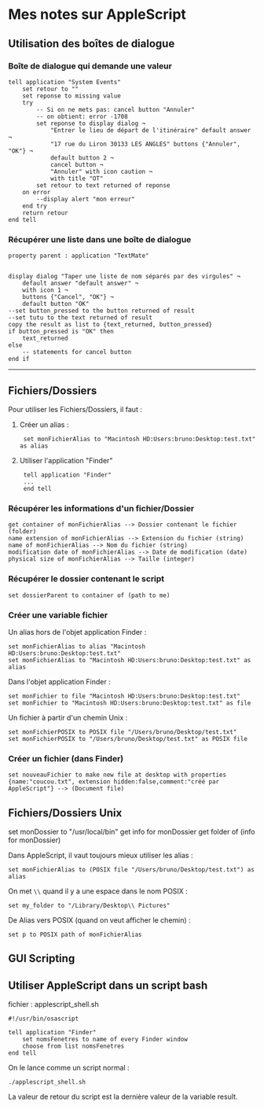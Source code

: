# Mes notes sur AppleScript


## Utilisation des boîtes de dialogue ##

### Boîte de dialogue qui demande une valeur ###

    tell application "System Events"
        set retour to ""
        set reponse to missing value
        try
            -- Si on ne mets pas: cancel button "Annuler"
            -- on obtient: error -1708
            set reponse to display dialog ¬
                "Entrer le lieu de départ de l'itinéraire" default answer ¬
                "17 rue du Liron 30133 LES ANGLES" buttons {"Annuler", "OK"} ¬
                default button 2 ¬
                cancel button ¬
                "Annuler" with icon caution ¬
                with title "OT"
            set retour to text returned of reponse
        on error
            --display alert "mon erreur"
        end try
        return retour
    end tell


### Récupérer une liste dans une boîte de dialogue ###

    property parent : application "TextMate"
    
    
    display dialog "Taper une liste de nom séparés par des virgules" ¬
        default answer "default answer" ¬
        with icon 1 ¬
        buttons {"Cancel", "OK"} ¬
        default button "OK"
    --set button_pressed to the button returned of result
    --set tutu to the text returned of result
    copy the result as list to {text_returned, button_pressed}
    if button_pressed is "OK" then
        text_returned
    else
        -- statements for cancel button
    end if

---

## Fichiers/Dossiers

Pour utiliser les Fichiers/Dossiers, il faut :

1. Créer un alias :

        set monFichierAlias to "Macintosh HD:Users:bruno:Desktop:test.txt" as alias

2. Utiliser l'application "Finder"

        tell application "Finder"
        ...
        end tell


### Récupérer les informations d'un fichier/Dossier ###

    get container of monFichierAlias --> Dossier contenant le fichier (folder)
    name extension of monFichierAlias --> Extension du fichier (string)
    name of monFichierAlias --> Nom du fichier (string)
    modification date of monFichierAlias --> Date de modification (date)
    physical size of monFichierAlias --> Taille (integer)


### Récupérer le dossier contenant le script ###

	set dossierParent to container of (path to me)


### Créer une variable fichier ###

Un alias hors de l'objet application Finder :

    set monFichierAlias to alias "Macintosh HD:Users:bruno:Desktop:test.txt"
    set monFichierAlias to "Macintosh HD:Users:bruno:Desktop:test.txt" as alias

Dans l'objet application Finder :

    set monFichier to file "Macintosh HD:Users:bruno:Desktop:test.txt"
    set monFichier to "Macintosh HD:Users:bruno:Desktop:test.txt" as file

Un fichier à partir d'un chemin Unix :

    set monFichierPOSIX to POSIX file "/Users/bruno/Desktop/test.txt"
    set monFichierPOSIX to "/Users/bruno/Desktop/test.txt" as POSIX file


### Créer un fichier (dans Finder) ###

    set nouveauFichier to make new file at desktop with properties {name:"coucou.txt", extension hidden:false,comment:"créé par AppleScript"} --> (Document file)


## Fichiers/Dossiers Unix


set monDossier to "/usr/local/bin"
get info for monDossier
get folder of (info for monDossier)


Dans AppleScript, il vaut toujours mieux utiliser les alias :

    set monFichierAlias to (POSIX file "/Users/bruno/Desktop/test.txt") as alias


On met `\\` quand il y a une espace dans le nom POSIX :

    set my_folder to "/Library/Desktop\\ Pictures"


De Alias vers POSIX (quand on veut afficher le chemin) :

	set p to POSIX path of monFichierAlias



## GUI Scripting


## Utiliser AppleScript dans un script bash

fichier : applescript_shell.sh

	#!/usr/bin/osascript

	tell application "Finder"
		set nomsFenetres to name of every Finder window
		choose from list nomsFenetres
	end tell

On le lance comme un script normal :

	./applescript_shell.sh

La valeur de retour du script est la dernière valeur de la variable result.